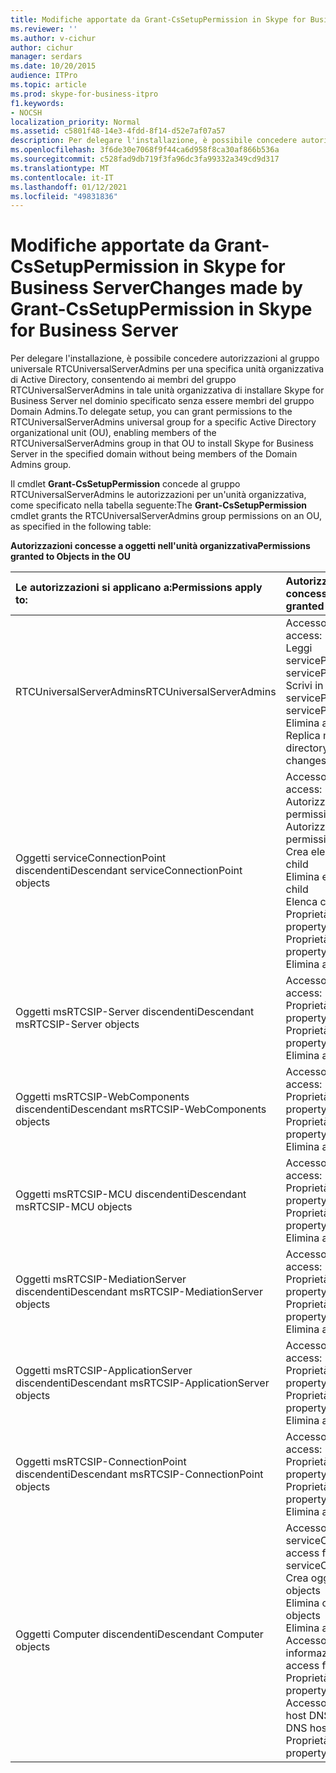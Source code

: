 ```yaml
---
title: Modifiche apportate da Grant-CsSetupPermission in Skype for Business Server
ms.reviewer: ''
ms.author: v-cichur
author: cichur
manager: serdars
ms.date: 10/20/2015
audience: ITPro
ms.topic: article
ms.prod: skype-for-business-itpro
f1.keywords:
- NOCSH
localization_priority: Normal
ms.assetid: c5801f48-14e3-4fdd-8f14-d52e7af07a57
description: Per delegare l'installazione, è possibile concedere autorizzazioni al gruppo universale RTCUniversalServerAdmins per una specifica unità organizzativa di Active Directory, consentendo ai membri del gruppo RTCUniversalServerAdmins in tale unità organizzativa di installare Skype for Business Server nel dominio specificato senza essere membri del gruppo Domain Admins.
ms.openlocfilehash: 3f6de30e7068f9f44ca6d958f8ca30af866b536a
ms.sourcegitcommit: c528fad9db719f3fa96dc3fa99332a349cd9d317
ms.translationtype: MT
ms.contentlocale: it-IT
ms.lasthandoff: 01/12/2021
ms.locfileid: "49831836"
---
```

# <a name="changes-made-by-grant-cssetuppermission-in-skype-for-business-server"></a><span data-ttu-id="87030-103">Modifiche apportate da Grant-CsSetupPermission in Skype for Business Server</span><span class="sxs-lookup"><span data-stu-id="87030-103">Changes made by Grant-CsSetupPermission in Skype for Business Server</span></span>
 
<span data-ttu-id="87030-104">Per delegare l'installazione, è possibile concedere autorizzazioni al gruppo universale RTCUniversalServerAdmins per una specifica unità organizzativa di Active Directory, consentendo ai membri del gruppo RTCUniversalServerAdmins in tale unità organizzativa di installare Skype for Business Server nel dominio specificato senza essere membri del gruppo Domain Admins.</span><span class="sxs-lookup"><span data-stu-id="87030-104">To delegate setup, you can grant permissions to the RTCUniversalServerAdmins universal group for a specific Active Directory organizational unit (OU), enabling members of the RTCUniversalServerAdmins group in that OU to install Skype for Business Server in the specified domain without being members of the Domain Admins group.</span></span> 
  
<span data-ttu-id="87030-105">Il cmdlet **Grant-CsSetupPermission** concede al gruppo RTCUniversalServerAdmins le autorizzazioni per un'unità organizzativa, come specificato nella tabella seguente:</span><span class="sxs-lookup"><span data-stu-id="87030-105">The **Grant-CsSetupPermission** cmdlet grants the RTCUniversalServerAdmins group permissions on an OU, as specified in the following table:</span></span>
  
<span data-ttu-id="87030-106">**Autorizzazioni concesse a oggetti nell'unità organizzativa**</span><span class="sxs-lookup"><span data-stu-id="87030-106">**Permissions granted to Objects in the OU**</span></span>

|<span data-ttu-id="87030-107">**Le autorizzazioni si applicano a:**</span><span class="sxs-lookup"><span data-stu-id="87030-107">**Permissions apply to:**</span></span>|<span data-ttu-id="87030-108">**Autorizzazioni concesse:**</span><span class="sxs-lookup"><span data-stu-id="87030-108">**Permissions granted are:**</span></span>|
|:-----|:-----|
|<span data-ttu-id="87030-109">RTCUniversalServerAdmins</span><span class="sxs-lookup"><span data-stu-id="87030-109">RTCUniversalServerAdmins</span></span>  <br/> | <span data-ttu-id="87030-110">Accesso speciale:</span><span class="sxs-lookup"><span data-stu-id="87030-110">Special access:</span></span> <br/>  <span data-ttu-id="87030-111">Leggi servicePrincipalName</span><span class="sxs-lookup"><span data-stu-id="87030-111">Read servicePrincipalName</span></span> <br/>  <span data-ttu-id="87030-112">Scrivi in servicePrincipalName</span><span class="sxs-lookup"><span data-stu-id="87030-112">Write servicePrincipalName</span></span> <br/>  <span data-ttu-id="87030-113">Elimina albero</span><span class="sxs-lookup"><span data-stu-id="87030-113">Delete tree</span></span> <br/>  <span data-ttu-id="87030-114">Replica modifiche directory</span><span class="sxs-lookup"><span data-stu-id="87030-114">Replicating directory changes</span></span> <br/> |
|<span data-ttu-id="87030-115">Oggetti serviceConnectionPoint discendenti</span><span class="sxs-lookup"><span data-stu-id="87030-115">Descendant serviceConnectionPoint objects</span></span>  <br/> | <span data-ttu-id="87030-116">Accesso speciale:</span><span class="sxs-lookup"><span data-stu-id="87030-116">Special access:</span></span> <br/>  <span data-ttu-id="87030-117">Autorizzazioni di lettura</span><span class="sxs-lookup"><span data-stu-id="87030-117">Read permissions</span></span> <br/>  <span data-ttu-id="87030-118">Autorizzazioni di scrittura</span><span class="sxs-lookup"><span data-stu-id="87030-118">Write permissions</span></span> <br/>  <span data-ttu-id="87030-119">Crea elemento figlio</span><span class="sxs-lookup"><span data-stu-id="87030-119">Create child</span></span> <br/>  <span data-ttu-id="87030-120">Elimina elemento figlio</span><span class="sxs-lookup"><span data-stu-id="87030-120">Delete child</span></span> <br/>  <span data-ttu-id="87030-121">Elenca contenuto</span><span class="sxs-lookup"><span data-stu-id="87030-121">List contents</span></span> <br/>  <span data-ttu-id="87030-122">Proprietà di scrittura</span><span class="sxs-lookup"><span data-stu-id="87030-122">Write property</span></span> <br/>  <span data-ttu-id="87030-123">Proprietà di lettura</span><span class="sxs-lookup"><span data-stu-id="87030-123">Read property</span></span> <br/>  <span data-ttu-id="87030-124">Elimina albero</span><span class="sxs-lookup"><span data-stu-id="87030-124">Delete tree</span></span> <br/> |
|<span data-ttu-id="87030-125">Oggetti msRTCSIP-Server discendenti</span><span class="sxs-lookup"><span data-stu-id="87030-125">Descendant msRTCSIP-Server objects</span></span>  <br/> | <span data-ttu-id="87030-126">Accesso speciale:</span><span class="sxs-lookup"><span data-stu-id="87030-126">Special access:</span></span> <br/>  <span data-ttu-id="87030-127">Proprietà di scrittura</span><span class="sxs-lookup"><span data-stu-id="87030-127">Write property</span></span> <br/>  <span data-ttu-id="87030-128">Proprietà di lettura</span><span class="sxs-lookup"><span data-stu-id="87030-128">Read property</span></span> <br/>  <span data-ttu-id="87030-129">Elimina albero</span><span class="sxs-lookup"><span data-stu-id="87030-129">Delete tree</span></span> <br/> |
|<span data-ttu-id="87030-130">Oggetti msRTCSIP-WebComponents discendenti</span><span class="sxs-lookup"><span data-stu-id="87030-130">Descendant msRTCSIP-WebComponents objects</span></span>  <br/> | <span data-ttu-id="87030-131">Accesso speciale:</span><span class="sxs-lookup"><span data-stu-id="87030-131">Special access:</span></span> <br/>  <span data-ttu-id="87030-132">Proprietà di scrittura</span><span class="sxs-lookup"><span data-stu-id="87030-132">Write property</span></span> <br/>  <span data-ttu-id="87030-133">Proprietà di lettura</span><span class="sxs-lookup"><span data-stu-id="87030-133">Read property</span></span> <br/>  <span data-ttu-id="87030-134">Elimina albero</span><span class="sxs-lookup"><span data-stu-id="87030-134">Delete tree</span></span> <br/> |
|<span data-ttu-id="87030-135">Oggetti msRTCSIP-MCU discendenti</span><span class="sxs-lookup"><span data-stu-id="87030-135">Descendant msRTCSIP-MCU objects</span></span>  <br/> | <span data-ttu-id="87030-136">Accesso speciale:</span><span class="sxs-lookup"><span data-stu-id="87030-136">Special access:</span></span> <br/>  <span data-ttu-id="87030-137">Proprietà di scrittura</span><span class="sxs-lookup"><span data-stu-id="87030-137">Write property</span></span> <br/>  <span data-ttu-id="87030-138">Proprietà di lettura</span><span class="sxs-lookup"><span data-stu-id="87030-138">Read property</span></span> <br/>  <span data-ttu-id="87030-139">Elimina albero</span><span class="sxs-lookup"><span data-stu-id="87030-139">Delete tree</span></span> <br/> |
|<span data-ttu-id="87030-140">Oggetti msRTCSIP-MediationServer discendenti</span><span class="sxs-lookup"><span data-stu-id="87030-140">Descendant msRTCSIP-MediationServer objects</span></span>  <br/> | <span data-ttu-id="87030-141">Accesso speciale:</span><span class="sxs-lookup"><span data-stu-id="87030-141">Special access:</span></span> <br/>  <span data-ttu-id="87030-142">Proprietà di scrittura</span><span class="sxs-lookup"><span data-stu-id="87030-142">Write property</span></span> <br/>  <span data-ttu-id="87030-143">Proprietà di lettura</span><span class="sxs-lookup"><span data-stu-id="87030-143">Read property</span></span> <br/>  <span data-ttu-id="87030-144">Elimina albero</span><span class="sxs-lookup"><span data-stu-id="87030-144">Delete tree</span></span> <br/> |
|<span data-ttu-id="87030-145">Oggetti msRTCSIP-ApplicationServer discendenti</span><span class="sxs-lookup"><span data-stu-id="87030-145">Descendant msRTCSIP-ApplicationServer objects</span></span>  <br/> | <span data-ttu-id="87030-146">Accesso speciale:</span><span class="sxs-lookup"><span data-stu-id="87030-146">Special access:</span></span> <br/>  <span data-ttu-id="87030-147">Proprietà di scrittura</span><span class="sxs-lookup"><span data-stu-id="87030-147">Write property</span></span> <br/>  <span data-ttu-id="87030-148">Proprietà di lettura</span><span class="sxs-lookup"><span data-stu-id="87030-148">Read property</span></span> <br/>  <span data-ttu-id="87030-149">Elimina albero</span><span class="sxs-lookup"><span data-stu-id="87030-149">Delete tree</span></span> <br/> |
|<span data-ttu-id="87030-150">Oggetti msRTCSIP-ConnectionPoint discendenti</span><span class="sxs-lookup"><span data-stu-id="87030-150">Descendant msRTCSIP-ConnectionPoint objects</span></span>  <br/> | <span data-ttu-id="87030-151">Accesso speciale:</span><span class="sxs-lookup"><span data-stu-id="87030-151">Special access:</span></span> <br/>  <span data-ttu-id="87030-152">Proprietà di scrittura</span><span class="sxs-lookup"><span data-stu-id="87030-152">Write property</span></span> <br/>  <span data-ttu-id="87030-153">Proprietà di lettura</span><span class="sxs-lookup"><span data-stu-id="87030-153">Read property</span></span> <br/>  <span data-ttu-id="87030-154">Elimina albero</span><span class="sxs-lookup"><span data-stu-id="87030-154">Delete tree</span></span> <br/> |
|<span data-ttu-id="87030-155">Oggetti Computer discendenti</span><span class="sxs-lookup"><span data-stu-id="87030-155">Descendant Computer objects</span></span>  <br/> | <span data-ttu-id="87030-156">Accesso speciale per serviceConnectionPoint:</span><span class="sxs-lookup"><span data-stu-id="87030-156">Special access for serviceConnectionPoint:</span></span> <br/>  <span data-ttu-id="87030-157">Crea oggetti figli</span><span class="sxs-lookup"><span data-stu-id="87030-157">Create child objects</span></span> <br/>  <span data-ttu-id="87030-158">Elimina oggetti figli</span><span class="sxs-lookup"><span data-stu-id="87030-158">Delete child objects</span></span> <br/>  <span data-ttu-id="87030-159">Elimina albero</span><span class="sxs-lookup"><span data-stu-id="87030-159">Delete tree</span></span> <br/>  <span data-ttu-id="87030-160">Accesso speciale per informazioni pubbliche:</span><span class="sxs-lookup"><span data-stu-id="87030-160">Special access for public information:</span></span> <br/>  <span data-ttu-id="87030-161">Proprietà di lettura</span><span class="sxs-lookup"><span data-stu-id="87030-161">Read property</span></span> <br/>  <span data-ttu-id="87030-162">Accesso speciale per il nome host DNS:</span><span class="sxs-lookup"><span data-stu-id="87030-162">Special access for DNS host name:</span></span> <br/>  <span data-ttu-id="87030-163">Proprietà di lettura</span><span class="sxs-lookup"><span data-stu-id="87030-163">Read property</span></span> <br/> |
   

